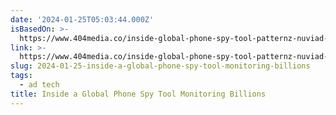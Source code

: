 ```yaml
---
date: '2024-01-25T05:03:44.000Z'
isBasedOn: >-
  https://www.404media.co/inside-global-phone-spy-tool-patternz-nuviad-real-time-bidding/
link: >-
  https://www.404media.co/inside-global-phone-spy-tool-patternz-nuviad-real-time-bidding/
slug: 2024-01-25-inside-a-global-phone-spy-tool-monitoring-billions
tags:
  - ad tech
title: Inside a Global Phone Spy Tool Monitoring Billions
---
```


